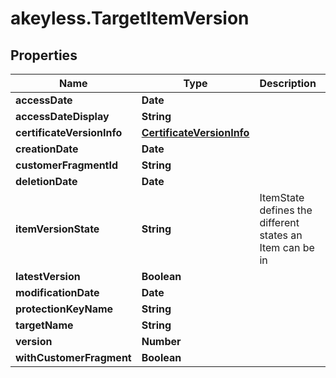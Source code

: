 # akeyless.TargetItemVersion

## Properties

Name | Type | Description | Notes
------------ | ------------- | ------------- | -------------
**accessDate** | **Date** |  | [optional] 
**accessDateDisplay** | **String** |  | [optional] 
**certificateVersionInfo** | [**CertificateVersionInfo**](CertificateVersionInfo.md) |  | [optional] 
**creationDate** | **Date** |  | [optional] 
**customerFragmentId** | **String** |  | [optional] 
**deletionDate** | **Date** |  | [optional] 
**itemVersionState** | **String** | ItemState defines the different states an Item can be in | [optional] 
**latestVersion** | **Boolean** |  | [optional] 
**modificationDate** | **Date** |  | [optional] 
**protectionKeyName** | **String** |  | [optional] 
**targetName** | **String** |  | [optional] 
**version** | **Number** |  | [optional] 
**withCustomerFragment** | **Boolean** |  | [optional] 


